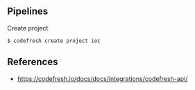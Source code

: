 ## Pipelines
Create project
```
$ codefresh create project ioc
```
## References
- https://codefresh.io/docs/docs/integrations/codefresh-api/